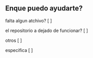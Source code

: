 ## Enque puedo ayudarte?

falta algun atchivo? [ ]

el repositorio a dejado de funcionar? [ ]

otros [ ]

especifica [ ] 
